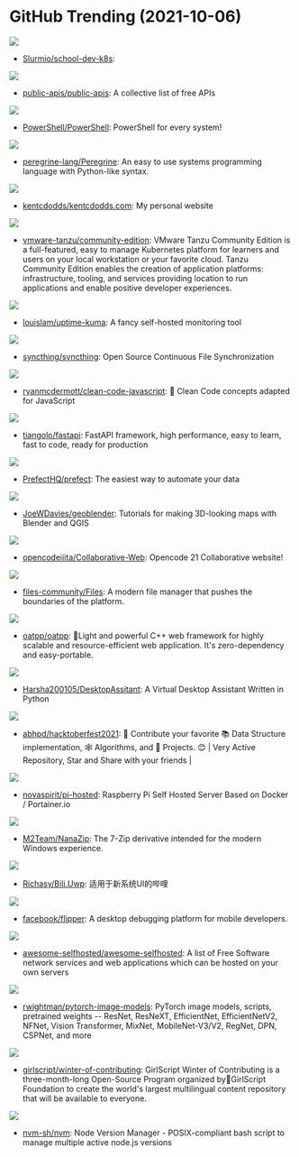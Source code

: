 # GitHub Trending (2021-10-06)

![](https://img.shields.io/badge/Mustache-New%20180-green?style=flat-square&logo=appveyor)
- [Slurmio/school-dev-k8s](https://github.com/Slurmio/school-dev-k8s): 

![](https://img.shields.io/badge/Python-New%20598-green?style=flat-square&logo=appveyor)
- [public-apis/public-apis](https://github.com/public-apis/public-apis): A collective list of free APIs

![](https://img.shields.io/badge/C%23-New%2072-green?style=flat-square&logo=appveyor)
- [PowerShell/PowerShell](https://github.com/PowerShell/PowerShell): PowerShell for every system!

![](https://img.shields.io/badge/V-New%20186-green?style=flat-square&logo=appveyor)
- [peregrine-lang/Peregrine](https://github.com/peregrine-lang/Peregrine): An easy to use systems programming language with Python-like syntax.

![](https://img.shields.io/badge/TypeScript-New%20109-green?style=flat-square&logo=appveyor)
- [kentcdodds/kentcdodds.com](https://github.com/kentcdodds/kentcdodds.com): My personal website

![](https://img.shields.io/badge/Go-New%2070-green?style=flat-square&logo=appveyor)
- [vmware-tanzu/community-edition](https://github.com/vmware-tanzu/community-edition): VMware Tanzu Community Edition is a full-featured, easy to manage Kubernetes platform for learners and users on your local workstation or your favorite cloud. Tanzu Community Edition enables the creation of application platforms: infrastructure, tooling, and services providing location to run applications and enable positive developer experiences.

![](https://img.shields.io/badge/JavaScript-New%20105-green?style=flat-square&logo=appveyor)
- [louislam/uptime-kuma](https://github.com/louislam/uptime-kuma): A fancy self-hosted monitoring tool

![](https://img.shields.io/badge/Go-New%2061-green?style=flat-square&logo=appveyor)
- [syncthing/syncthing](https://github.com/syncthing/syncthing): Open Source Continuous File Synchronization

![](https://img.shields.io/badge/JavaScript-New%20236-green?style=flat-square&logo=appveyor)
- [ryanmcdermott/clean-code-javascript](https://github.com/ryanmcdermott/clean-code-javascript): 🛁 Clean Code concepts adapted for JavaScript

![](https://img.shields.io/badge/Python-New%2099-green?style=flat-square&logo=appveyor)
- [tiangolo/fastapi](https://github.com/tiangolo/fastapi): FastAPI framework, high performance, easy to learn, fast to code, ready for production

![](https://img.shields.io/badge/Python-New%2012-green?style=flat-square&logo=appveyor)
- [PrefectHQ/prefect](https://github.com/PrefectHQ/prefect): The easiest way to automate your data

![](https://img.shields.io/badge/none-New%2090-green?style=flat-square&logo=appveyor)
- [JoeWDavies/geoblender](https://github.com/JoeWDavies/geoblender): Tutorials for making 3D-looking maps with Blender and QGIS

![](https://img.shields.io/badge/JavaScript-New%2013-green?style=flat-square&logo=appveyor)
- [opencodeiiita/Collaborative-Web](https://github.com/opencodeiiita/Collaborative-Web): Opencode 21 Collaborative website!

![](https://img.shields.io/badge/C%23-New%20158-green?style=flat-square&logo=appveyor)
- [files-community/Files](https://github.com/files-community/Files): A modern file manager that pushes the boundaries of the platform.

![](https://img.shields.io/badge/C%2B%2B-New%2040-green?style=flat-square&logo=appveyor)
- [oatpp/oatpp](https://github.com/oatpp/oatpp): 🌱Light and powerful C++ web framework for highly scalable and resource-efficient web application. It's zero-dependency and easy-portable.

![](https://img.shields.io/badge/Python-New%20152-green?style=flat-square&logo=appveyor)
- [Harsha200105/DesktopAssitant](https://github.com/Harsha200105/DesktopAssitant): A Virtual Desktop Assistant Written in Python

![](https://img.shields.io/badge/Java-New%2085-green?style=flat-square&logo=appveyor)
- [abhpd/hacktoberfest2021](https://github.com/abhpd/hacktoberfest2021): 🌱 Contribute your favorite 📚 Data Structure implementation, 🕸 Algorithms, and 🎲 Projects. 😊 | Very Active Repository, Star and Share with your friends |

![](https://img.shields.io/badge/Shell-New%2050-green?style=flat-square&logo=appveyor)
- [novaspirit/pi-hosted](https://github.com/novaspirit/pi-hosted): Raspberry Pi Self Hosted Server Based on Docker / Portainer.io

![](https://img.shields.io/badge/C%2B%2B-New%2038-green?style=flat-square&logo=appveyor)
- [M2Team/NanaZip](https://github.com/M2Team/NanaZip): The 7-Zip derivative intended for the modern Windows experience.

![](https://img.shields.io/badge/C%23-New%2089-green?style=flat-square&logo=appveyor)
- [Richasy/Bili.Uwp](https://github.com/Richasy/Bili.Uwp): 适用于新系统UI的哔哩

![](https://img.shields.io/badge/TypeScript-New%2087-green?style=flat-square&logo=appveyor)
- [facebook/flipper](https://github.com/facebook/flipper): A desktop debugging platform for mobile developers.

![](https://img.shields.io/badge/JavaScript-New%20245-green?style=flat-square&logo=appveyor)
- [awesome-selfhosted/awesome-selfhosted](https://github.com/awesome-selfhosted/awesome-selfhosted): A list of Free Software network services and web applications which can be hosted on your own servers

![](https://img.shields.io/badge/Python-New%2032-green?style=flat-square&logo=appveyor)
- [rwightman/pytorch-image-models](https://github.com/rwightman/pytorch-image-models): PyTorch image models, scripts, pretrained weights -- ResNet, ResNeXT, EfficientNet, EfficientNetV2, NFNet, Vision Transformer, MixNet, MobileNet-V3/V2, RegNet, DPN, CSPNet, and more

![](https://img.shields.io/badge/Jupyter%20Notebook-New%2011-green?style=flat-square&logo=appveyor)
- [girlscript/winter-of-contributing](https://github.com/girlscript/winter-of-contributing): GirlScript Winter of Contributing is a three-month-long Open-Source Program organized by🧡GirlScript Foundation to create the world's largest multilingual content repository that will be available to everyone.

![](https://img.shields.io/badge/Shell-New%2037-green?style=flat-square&logo=appveyor)
- [nvm-sh/nvm](https://github.com/nvm-sh/nvm): Node Version Manager - POSIX-compliant bash script to manage multiple active node.js versions

